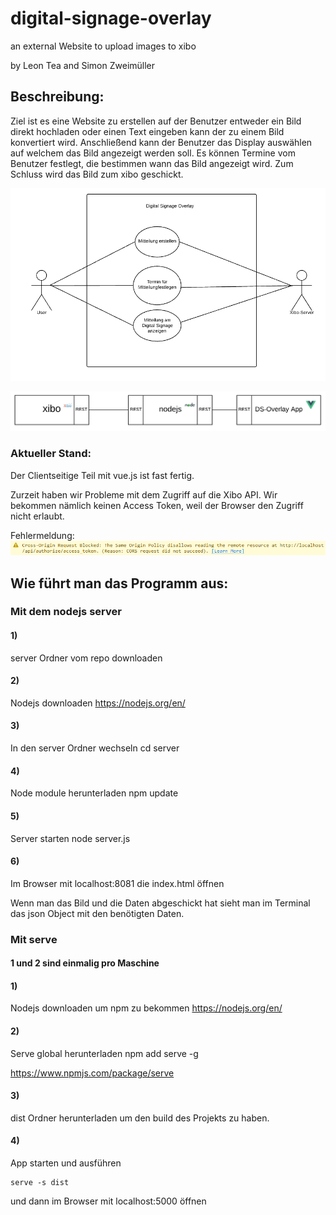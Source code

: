 # digital-signage-overlay
an external Website to upload images to xibo
			
by Leon Tea and Simon Zweimüller
			
## Beschreibung:
			
Ziel ist es eine Website zu erstellen auf der Benutzer entweder ein Bild direkt hochladen oder einen Text eingeben kann der zu einem Bild konvertiert wird.
Anschließend kann der Benutzer das Display auswählen auf welchem das Bild angezeigt werden soll.
Es können Termine vom Benutzer festlegt, die bestimmen wann das Bild angezeigt wird. 
Zum Schluss wird das Bild zum xibo geschickt.
			
![Usecase Diagramm](/img/usecase_diagramm.png)
			
![Systemarchitektur](/img/Systemarchitektur.PNG)
			
### Aktueller Stand:
			
Der Clientseitige Teil mit vue.js ist fast fertig.
			
Zurzeit haben wir Probleme mit dem Zugriff auf die Xibo API. Wir bekommen nämlich keinen Access Token, weil der Browser den Zugriff nicht erlaubt.
			
Fehlermeldung:
![Error](/img/error.PNG)
			
## Wie führt man das Programm aus:
			
### Mit dem nodejs server
			
#### 1)
server Ordner vom repo downloaden
			
#### 2)
Nodejs downloaden 
<https://nodejs.org/en/>
			
#### 3)
In den server Ordner wechseln
    cd server
			
#### 4)
Node module herunterladen
    npm update
			
#### 5)
Server starten
    node server.js
			
#### 6)
Im Browser mit localhost:8081 die index.html öffnen
			
Wenn man das Bild und die Daten abgeschickt hat sieht man im Terminal das json Object mit den benötigten Daten.
			

### Mit serve
			
#### 1 und 2 sind einmalig pro Maschine
			

#### 1)
Nodejs downloaden um npm zu bekommen
<https://nodejs.org/en/>
	
#### 2)
Serve global herunterladen
    npm add serve -g
			
<https://www.npmjs.com/package/serve>

#### 3)
dist Ordner herunterladen um den build des Projekts zu haben.
			
#### 4)
App starten und ausführen
			
    serve -s dist

und dann im Browser mit localhost:5000 öffnen

